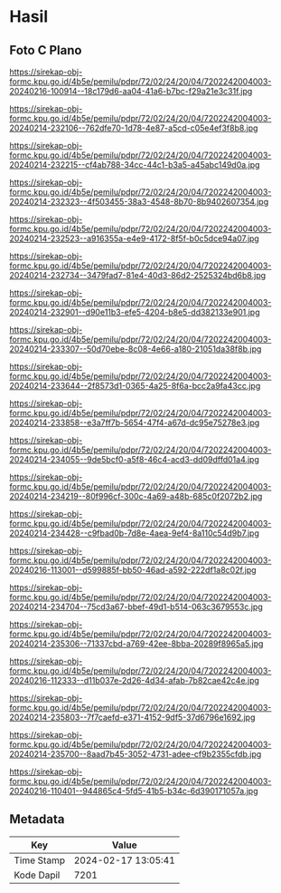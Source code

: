 # Hasil

## Foto C Plano

https://sirekap-obj-formc.kpu.go.id/4b5e/pemilu/pdpr/72/02/24/20/04/7202242004003-20240216-100914--18c179d6-aa04-41a6-b7bc-f29a21e3c31f.jpg

https://sirekap-obj-formc.kpu.go.id/4b5e/pemilu/pdpr/72/02/24/20/04/7202242004003-20240214-232106--762dfe70-1d78-4e87-a5cd-c05e4ef3f8b8.jpg

https://sirekap-obj-formc.kpu.go.id/4b5e/pemilu/pdpr/72/02/24/20/04/7202242004003-20240214-232215--cf4ab788-34cc-44c1-b3a5-a45abc149d0a.jpg

https://sirekap-obj-formc.kpu.go.id/4b5e/pemilu/pdpr/72/02/24/20/04/7202242004003-20240214-232323--4f503455-38a3-4548-8b70-8b9402607354.jpg

https://sirekap-obj-formc.kpu.go.id/4b5e/pemilu/pdpr/72/02/24/20/04/7202242004003-20240214-232523--a916355a-e4e9-4172-8f5f-b0c5dce94a07.jpg

https://sirekap-obj-formc.kpu.go.id/4b5e/pemilu/pdpr/72/02/24/20/04/7202242004003-20240214-232734--3479fad7-81e4-40d3-86d2-2525324bd6b8.jpg

https://sirekap-obj-formc.kpu.go.id/4b5e/pemilu/pdpr/72/02/24/20/04/7202242004003-20240214-232901--d90e11b3-efe5-4204-b8e5-dd382133e901.jpg

https://sirekap-obj-formc.kpu.go.id/4b5e/pemilu/pdpr/72/02/24/20/04/7202242004003-20240214-233307--50d70ebe-8c08-4e66-a180-21051da38f8b.jpg

https://sirekap-obj-formc.kpu.go.id/4b5e/pemilu/pdpr/72/02/24/20/04/7202242004003-20240214-233644--2f8573d1-0365-4a25-8f6a-bcc2a9fa43cc.jpg

https://sirekap-obj-formc.kpu.go.id/4b5e/pemilu/pdpr/72/02/24/20/04/7202242004003-20240214-233858--e3a7ff7b-5654-47f4-a67d-dc95e75278e3.jpg

https://sirekap-obj-formc.kpu.go.id/4b5e/pemilu/pdpr/72/02/24/20/04/7202242004003-20240214-234055--9de5bcf0-a5f8-46c4-acd3-dd09dffd01a4.jpg

https://sirekap-obj-formc.kpu.go.id/4b5e/pemilu/pdpr/72/02/24/20/04/7202242004003-20240214-234219--80f996cf-300c-4a69-a48b-685c0f2072b2.jpg

https://sirekap-obj-formc.kpu.go.id/4b5e/pemilu/pdpr/72/02/24/20/04/7202242004003-20240214-234428--c9fbad0b-7d8e-4aea-9ef4-8a110c54d9b7.jpg

https://sirekap-obj-formc.kpu.go.id/4b5e/pemilu/pdpr/72/02/24/20/04/7202242004003-20240216-113001--d599885f-bb50-46ad-a592-222df1a8c02f.jpg

https://sirekap-obj-formc.kpu.go.id/4b5e/pemilu/pdpr/72/02/24/20/04/7202242004003-20240214-234704--75cd3a67-bbef-49d1-b514-063c3679553c.jpg

https://sirekap-obj-formc.kpu.go.id/4b5e/pemilu/pdpr/72/02/24/20/04/7202242004003-20240214-235306--71337cbd-a769-42ee-8bba-20289f8965a5.jpg

https://sirekap-obj-formc.kpu.go.id/4b5e/pemilu/pdpr/72/02/24/20/04/7202242004003-20240216-112333--d11b037e-2d26-4d34-afab-7b82cae42c4e.jpg

https://sirekap-obj-formc.kpu.go.id/4b5e/pemilu/pdpr/72/02/24/20/04/7202242004003-20240214-235803--7f7caefd-e371-4152-9df5-37d6796e1692.jpg

https://sirekap-obj-formc.kpu.go.id/4b5e/pemilu/pdpr/72/02/24/20/04/7202242004003-20240214-235700--8aad7b45-3052-4731-adee-cf9b2355cfdb.jpg

https://sirekap-obj-formc.kpu.go.id/4b5e/pemilu/pdpr/72/02/24/20/04/7202242004003-20240216-110401--944865c4-5fd5-41b5-b34c-6d390171057a.jpg


## Metadata

| Key        | Value               |
| ---------- | ------------------- |
| Time Stamp | 2024-02-17 13:05:41 |
| Kode Dapil | 7201                |



